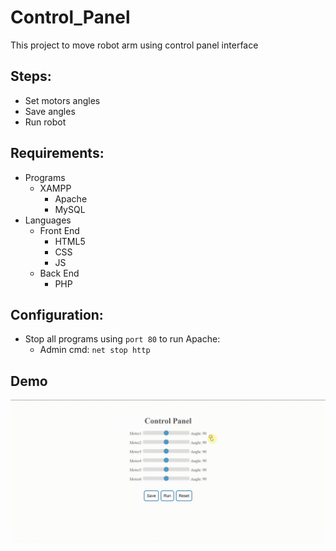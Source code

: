 # Control_Panel

This project to move robot arm using control panel interface


## Steps:
  - Set motors angles
  - Save angles
  - Run robot


## Requirements:
  - Programs
    - XAMPP
      - Apache
      - MySQL
  - Languages
    - Front End
      - HTML5
      - CSS
      - JS
    - Back End
      - PHP


## Configuration:
  - Stop all programs using `port 80` to run Apache: 
    - Admin cmd: `net stop http`

## Demo

<img src = 'Demo.gif'>
